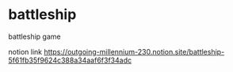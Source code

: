 # battleship
battleship game

notion link https://outgoing-millennium-230.notion.site/battleship-5f61fb35f9624c388a34aaf6f3f34adc
